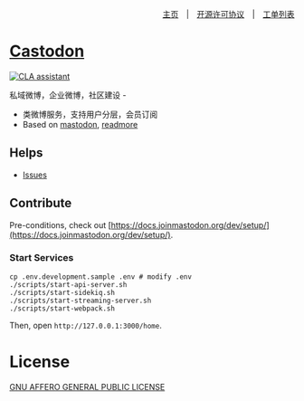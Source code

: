 <div align=right>

[主页](https://github.com/Castodon/castodon)　|　[开源许可协议](https://github.com/Castodon/castodon/blob/develop/LICENSE)　|　[工单列表](https://github.com/castodon/castodon/issues)

</div>

# [Castodon](https://github.com/castodon/castodon)
[![CLA assistant](https://cla-assistant.io/readme/badge/Castodon/castodon)](https://cla-assistant.io/Castodon/castodon)

私域微博，企业微博，社区建设 -

* 类微博服务，支持用户分层，会员订阅
* Based on [mastodon](https://github.com/mastodon/mastodon), [readmore](https://github.com/castodon/castodon/tree/main)


## Helps

* [Issues](https://github.com/castodon/castodon/issues)

## Contribute

Pre-conditions, check out [https://docs.joinmastodon.org/dev/setup/](https://docs.joinmastodon.org/dev/setup/).

### Start Services

```
cp .env.development.sample .env # modify .env
./scripts/start-api-server.sh
./scripts/start-sidekiq.sh
./scripts/start-streaming-server.sh
./scripts/start-webpack.sh
```

Then, open `http://127.0.0.1:3000/home`.


# License

[GNU AFFERO GENERAL PUBLIC LICENSE](./LICENSE)